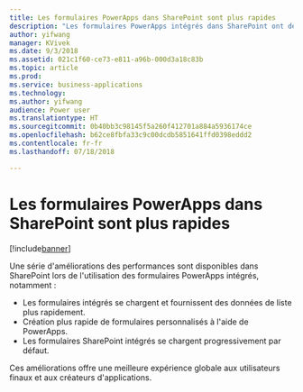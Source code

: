 ```yaml
---
title: Les formulaires PowerApps dans SharePoint sont plus rapides
description: "Les formulaires PowerApps intégrés dans SharePoint ont des performances supérieures pour les utilisateurs finaux et les créateurs d'applications"
author: yifwang
manager: KVivek
ms.date: 9/3/2018
ms.assetid: 021c1f60-ce73-e811-a96b-000d3a18c83b
ms.topic: article
ms.prod: 
ms.service: business-applications
ms.technology: 
ms.author: yifwang
audience: Power user
ms.translationtype: HT
ms.sourcegitcommit: 0b40bb3c98145f5a260f412701a884a5936174ce
ms.openlocfilehash: b62ce8fbfa33c9c00dcdb5851641ffd0398eddd2
ms.contentlocale: fr-fr
ms.lasthandoff: 07/18/2018

---
```

# <a name="powerapps-forms-in-sharepoint-are-faster"></a>Les formulaires PowerApps dans SharePoint sont plus rapides


[!include[banner](../../includes/banner.md)]

Une série d'améliorations des performances sont disponibles dans SharePoint lors de l'utilisation des formulaires PowerApps intégrés, notamment :

- Les formulaires intégrés se chargent et fournissent des données de liste plus rapidement.
- Création plus rapide de formulaires personnalisés à l'aide de PowerApps.
- Les formulaires SharePoint intégrés se chargent progressivement par défaut.

Ces améliorations offre une meilleure expérience globale aux utilisateurs finaux et aux créateurs d'applications.


